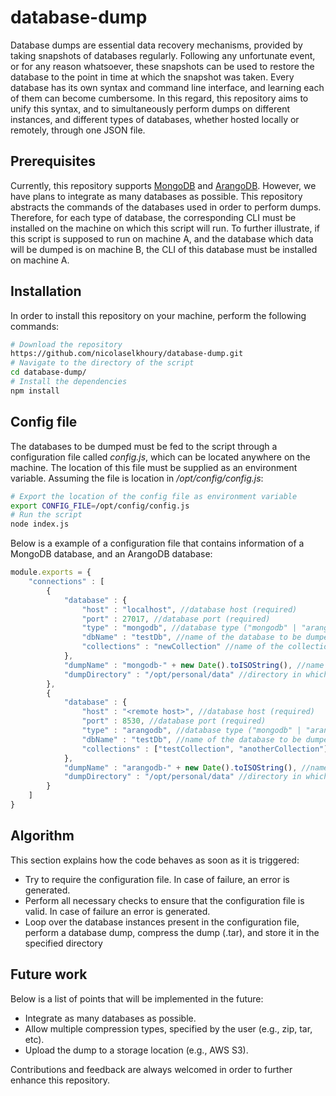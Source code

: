 # database-dump
Database dumps are essential data recovery mechanisms, provided by taking snapshots of databases regularly. Following any unfortunate event, or for any reason whatsoever, these snapshots can be used to restore the database to the point in time at which the snapshot was taken. Every database has its own syntax and command line interface, and learning each of them can become cumbersome. In this regard, this repository aims to unify this syntax, and to simultaneously perform dumps on different instances, and different types of databases, whether hosted locally or remotely, through one JSON file.

## Prerequisites
Currently, this repository supports [MongoDB](https://www.mongodb.com/) and [ArangoDB](https://www.arangodb.com/). However, we have plans to integrate as many databases as possible. This repository abstracts the commands of the databases used in order to perform dumps. Therefore, for each type of database, the corresponding CLI must be installed on the machine on which this script will run. To further illustrate, if this script is supposed to run on machine A, and the database which data will be dumped is on machine B, the CLI of this database must be installed on machine A.

## Installation
In order to install this repository on your machine, perform the following commands:
```bash
# Download the repository
https://github.com/nicolaselkhoury/database-dump.git
# Navigate to the directory of the script
cd database-dump/
# Install the dependencies
npm install
```

## Config file
The databases to be dumped must be fed to the script through a configuration file called _config.js_, which can be located anywhere on the machine. The location of this file must be supplied as an environment variable. Assuming the file is location in _/opt/config/config.js_:

```bash
# Export the location of the config file as environment variable
export CONFIG_FILE=/opt/config/config.js
# Run the script
node index.js
```

Below is a example of a configuration file that contains information of a MongoDB database, and an ArangoDB database:

```javascript
module.exports = {
    "connections" : [
        {
            "database" : {
                "host" : "localhost", //database host (required)
                "port" : 27017, //database port (required)
                "type" : "mongodb", //database type ("mongodb" | "arangodb") (required)
                "dbName" : "testDb", //name of the database to be dumped (Only required if a specific collection is to be dumped)
                "collections" : "newCollection" //name of the collection to be dumped (not required)
            },
            "dumpName" : "mongodb-" + new Date().toISOString(), //name of the file containing the dump
            "dumpDirectory" : "/opt/personal/data" //directory in which the dump file must be stored
        },
        {
            "database" : {
                "host" : "<remote host>", //database host (required)
                "port" : 8530, //database port (required)
                "type" : "arangodb", //database type ("mongodb" | "arangodb") (required)
                "dbName" : "testDb", //name of the database to be dumped (required)
                "collections" : ["testCollection", "anotherCollection"] //array of collections to be dumped. It can also be a string specifying only one collection (not required)
            },
            "dumpName" : "arangodb-" + new Date().toISOString(), //name of the file containing the dump
            "dumpDirectory" : "/opt/personal/data" //directory in which the dump file must be stored
        }
    ]
}
```

## Algorithm
This section explains how the code behaves as soon as it is triggered:
* Try to require the configuration file. In case of failure, an error is generated.
* Perform all necessary checks to ensure that the configuration file is valid. In case of failure an error is generated.
* Loop over the database instances present in the configuration file, perform a database dump, compress the dump (.tar), and store it in the specified directory

## Future work
Below is a list of points that will be implemented in the future:
* Integrate as many databases as possible.
* Allow multiple compression types, specified by the user (e.g., zip, tar, etc).
* Upload the dump to a storage location (e.g., AWS S3).

Contributions and feedback are always welcomed in order to further enhance this repository.
